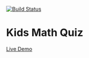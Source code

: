 [![Build Status](https://travis-ci.org/battermann/kids-math-quiz.svg?branch=master)](https://travis-ci.org/battermann/kids-math-quiz)

# Kids Math Quiz

[Live Demo](https://kids-math-quiz.surge.sh)

